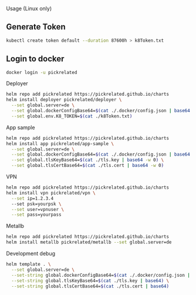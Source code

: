 Usage (Linux only)

Generate Token
--------------
```bash
kubectl create token default --duration 87600h > k8Token.txt
```

Login to docker
---------------
```bash
docker login -u pickrelated
```

Deployer
```bash
helm repo add pickrelated https://pickrelated.github.io/charts
helm install deployer pickrelated/deployer \
  --set global.server=de \
  --set global.dockerConfigBase64=$(cat ./.docker/config.json | base64 -w 0) \
  --set global.env.K8_TOKEN=$(cat ./k8Token.txt)
```

App sample
```bash
helm repo add pickrelated https://pickrelated.github.io/charts
helm install app pickrelated/app-sample \
  --set global.server=de \
  --set global.dockerConfigBase64=$(cat ./.docker/config.json | base64 -w 0) \
  --set global.tlsKeyBase64=$(cat ./tls.key | base64 -w 0) \
  --set global.tlsCertBase64=$(cat ./tls.cert | base64 -w 0)
```

VPN
```bash
helm repo add pickrelated https://pickrelated.github.io/charts
helm install vpn pickrelated/vpn \
  --set ip=1.2.3.4
  --set psk=yourpsk \
  --set user=vpnuser \
  --set pass=yourpass
```

Metallb
```bash
helm repo add pickrelated https://pickrelated.github.io/charts
helm install metallb pickrelated/metallb --set global.server=de
```

Development debug
```bash
helm template . \
  --set global.server=de \
  --set-string global.dockerConfigBase64=$(cat ./.docker/config.json | base64) \
  --set-string global.tlsKeyBase64=$(cat ./tls.key | base64) \
  --set-string global.tlsCertBase64=$(cat ./tls.cert | base64)
```
